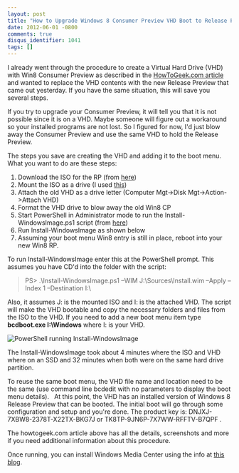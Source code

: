 ```yaml
---
layout: post
title: "How to Upgrade Windows 8 Consumer Preview VHD Boot to Release Preview"
date: 2012-06-01 -0800
comments: true
disqus_identifier: 1041
tags: []
---
```

I already went through the procedure to create a Virtual Hard Drive
(VHD) with Win8 Consumer Preview as described in the [HowToGeek.com
article](http://www.howtogeek.com/75286/how-to-dual-boot-windows-7-and-8-without-re-partitioning-using-vhd/)
and wanted to replace the VHD contents with the new Release Preview that
came out yesterday. If you have the same situation, this will save you
several steps.

If you try to upgrade your Consumer Preview, it will tell you that it is
not possible since it is on a VHD. Maybe someone will figure out a
workaround so your installed programs are not lost. So I figured for
now, I'd just blow away the Consumer Preview and use the same VHD to
hold the Release Preview.

The steps you save are creating the VHD and adding it to the boot menu.
What you want to do are these steps:

1.  Download the ISO for the RP (from
    [here](http://windows.microsoft.com/en-US/windows-8/iso))
2.  Mount the ISO as a drive (I used
    [this](http://www.slysoft.com/en/virtual-clonedrive.html))
3.  Attach the old VHD as a drive letter (Computer Mgt-\>Disk
    Mgt-\>Action-\>Attach VHD)
4.  Format the VHD drive to blow away the old Win8 CP
5.  Start PowerShell in Administrator mode to run
    the Install-WindowsImage.ps1 script (from
    [here](http://archive.msdn.microsoft.com/InstallWindowsImage/Release/ProjectReleases.aspx?ReleaseId=2662))
6.  Run Install-WindowsImage as shown below
7.  Assuming your boot menu Win8 entry is still in place, reboot into
    your new Win8 RP.

To run Install-WindowsImage enter this at the PowerShell prompt. This
assumes you have CD'd into the folder with the script:

> PS\> .\\Install-WindowsImage.ps1 –WIM J:\\Sources\\Install.wim –Apply
> –Index 1 –Destination I:\

 Also, it assumes J: is the mounted ISO and I: is the attached VHD. The
script will make the VHD bootable and copy the necessary folders and
files from the ISO to the VHD. If you need to add a new boot menu item
type **bcdboot.exe I:\\Windows** where I: is your VHD. 

![PowerShell running
Install-WindowsImage](/images/blogs_webguild_com/PSInstWin8.png)

The Install-WindowsImage took about 4 minutes where the ISO and VHD
where on an SSD and 32 minutes when both were on the same hard drive
partition.

To reuse the same boot menu, the VHD file name and location need to be
the same (use command line bcdedit with no parameters to display the
boot menu details).
  
 At this point, the VHD has an installed version of Windows 8 Release
Preview that can be booted. The initial boot will go through some
configuration and setup and you're done. The product key is:
DNJXJ-7XBW8-2378T-X22TX-BKG7J or TK8TP-9JN6P-7X7WW-RFFTV-B7QPF .

The howtogeek.com article above has all the details, screenshots and
more if you need additional information about this procedure.

Once running, you can install Windows Media Center using the info at
[this
blog](http://www.techspot.com/news/48847-media-center-yanked-from-windows-8-release-preview-heres-how-to-re-enable-it.html).
